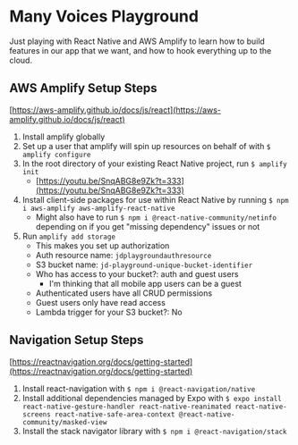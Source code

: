 # Many Voices Playground

Just playing with React Native and AWS Amplify to learn how to build features in our app that we want, and how to hook everything up to the cloud.

## AWS Amplify Setup Steps

[https://aws-amplify.github.io/docs/js/react](https://aws-amplify.github.io/docs/js/react)

1. Install amplify globally
1. Set up a user that amplify will spin up resources on behalf of with `$ amplify configure`
1. In the root directory of your existing React Native project, run `$ amplify init`
	* [https://youtu.be/SnqABG8e9Zk?t=333](https://youtu.be/SnqABG8e9Zk?t=333)
1. Install client-side packages for use within React Native by running `$ npm i aws-amplify aws-amplify-react-native`
	* Might also have to run `$ npm i @react-native-community/netinfo` depending on if you get "missing dependency" issues or not
1. Run `amplify add storage`
	* This makes you set up authorization
	* Auth resource name: `jdplaygroundauthresource`
	* S3 bucket name: `jd-playground-unique-bucket-identifier`
	* Who has access to your bucket?: auth and guest users
		* I'm thinking that all mobile app users can be a guest
	* Authenticated users have all CRUD permissions
	* Guest users only have read access
	* Lambda trigger for your S3 bucket?: No

## Navigation Setup Steps

[https://reactnavigation.org/docs/getting-started](https://reactnavigation.org/docs/getting-started)

1. Install react-navigation with `$ npm i @react-navigation/native`
1. Install additional dependencies managed by Expo with `$ expo install react-native-gesture-handler react-native-reanimated react-native-screens react-native-safe-area-context @react-native-community/masked-view`
1. Install the stack navigator library with `$ npm i @react-navigation/stack`

